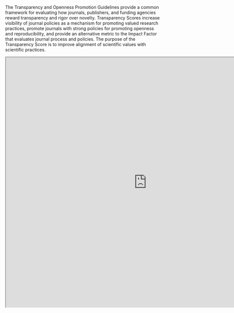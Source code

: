 The Transparency and Openness Promotion Guidelines provide a common framework for evaluating how journals, publishers, and funding agencies reward transparency and rigor over novelty. Transparency Scores increase visibility of journal policies as a mechanism for promoting valued research practices, promote journals with strong policies for promoting openness and reproducibility, and provide an alternative metric to the Impact Factor that evaluates journal process and policies. The purpose of the Transparency Score is to improve alignment of scientific values with scientific practices.



<iframe src="https://docs.google.com/spreadsheets/d/e/2PACX-1vRozm5v3CTm1rD4hiZSozDang5j0jMvcegXaappANVkGs7GC9WL8W8izifFK12YJjuUKgQyd-faSxCM/pubhtml?widget=true&amp;headers=false" width="900" height="800">

</iframe>

